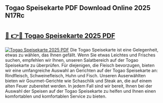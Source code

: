 ## Togao Speisekarte PDF Download Online 2025 N17Rc

# <h2><a href="http://gc9dm1.nevu.top/?p=Togao+Speisekarte">🔗 👉🔴 Togao Speisekarte 2025 PDF</a></h2>

[![Togao Speisekarte 2025 PDF](https://i.imgur.com/dBaPXMq.png)](http://gc9dm1.nevu.top/?p=Togao+Speisekarte)
Die Togao Speisekarte ist eine Gelegenheit, etwas zu wählen, das Ihnen gefällt. Wenn Sie etwas Leichtes und Frisches suchen, empfehlen wir Ihnen, unseren Salatbereich auf der Togao Speisekarte zu überprüfen. Für diejenigen, die Fleisch bevorzugen, bieten wir eine umfangreiche Auswahl an Gerichten auf der Togao Speisekarte an: Rindfleisch, Schweinefleisch, Huhn und Fisch. Unseren Auserwählten bieten wir Gourmet-Gerichte wie Schaschlik und Steak an, die auf einem alten Feuer zubereitet werden. In jedem Fall sind wir bereit, Ihnen bei der Auswahl der Speisen auf der Togao Speisekarte zu helfen und Ihnen einen komfortablen und komfortablen Service zu bieten.
